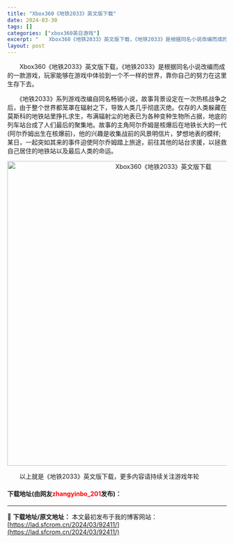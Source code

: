 ```yaml
---
title: "Xbox360《地铁2033》英文版下载"
date: 2024-03-30
tags: []
categories: ["xbox360英日游戏"]
excerpt: "　　Xbox360《地铁2033》英文版下载，《地铁2033》是根据同名小说改编而成的一款游戏，玩家能够在游戏中体验到一个不一样的世界，靠你自己的努力在这里生存下去。 　　《地铁2033》系列游戏改编自同名畅销小说，故事背景设定在一次热核战争之后，由于整个世界都笼罩在辐射之下，导致人类几乎彻底灭绝。&hellip;"
layout: post
---
```


 <p>　　Xbox360《地铁2033》英文版下载，《地铁2033》是根据同名小说改编而成的一款游戏，玩家能够在游戏中体验到一个不一样的世界，靠你自己的努力在这里生存下去。</p> <p>　　《地铁2033》系列游戏改编自同名畅销小说，故事背景设定在一次热核战争之后，由于整个世界都笼罩在辐射之下，导致人类几乎彻底灭绝。仅存的人类躲藏在莫斯科的地铁站里挣扎求生，布满辐射尘的地表已为各种变种生物所占据，地底的列车站台成了人们最后的聚集地。故事的主角阿尔乔姆是核爆后在地铁长大的一代(阿尔乔姆出生在核爆前)，他的兴趣是收集战前的风景明信片，梦想地表的模样;某日，一起突如其来的事件迫使阿尔乔姆踏上旅途，前往其他的站台求援，以拯救自己居住的地铁站以及最后人类的命运。</p> <p align="center"><img align="" border="0" src="https://lad.sfcrom.cn/wp-content/uploads/2024/03/20240330_6607d3d5e15fe.jpg" width="701" alt="Xbox360《地铁2033》英文版下载" /></p> <p>　　以上就是《地铁2033》英文版下载，更多内容请持续关注游戏年轮</p> <p><h4>下载地址(由网友<font color="red">zhangyinbo_201</font>发布)：</h4></p> 

---
📖 **下载地址/原文地址：** 本文最初发布于我的博客网站：[https://lad.sfcrom.cn/2024/03/92411/](https://lad.sfcrom.cn/2024/03/92411/)
